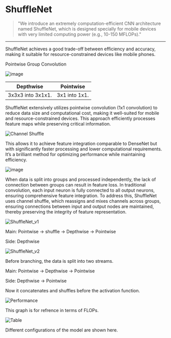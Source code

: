 # ShuffleNet
> "We introduce an extremely computation-efficient CNN architecture named ShuffleNet, which is designed specially for mobile devices with very limited computing power (e.g., 10-150 MFLOPs)."
-----------------

ShuffleNet achieves a good trade-off between efficiency and accuracy, making it suitable for resource-constrained devices like mobile phones.

Pointwise Group Convolution

![image](https://github.com/user-attachments/assets/8d1fedc0-8306-4dcb-96a8-09274937de8b)

| Depthwise    | Pointwise      |
|--------------|----------------|
| 3x3x3 into 3x1x1. | 3x1 into 1x1.  |

ShuffleNet extensively utilizes pointwise convolution (1x1 convolution) to reduce data size and computational cost, making it well-suited for mobile and resource-constrained devices. This approach efficiently processes feature maps while preserving critical information.

![Channel Shuffle](https://github.com/user-attachments/assets/355da13d-8a49-406a-8ced-a3d29f36e7c5)

This allows it to achieve feature integration comparable to DenseNet but with significantly faster processing and lower computational requirements. It’s a brilliant method for optimizing performance while maintaining efficiency.

![image](https://github.com/user-attachments/assets/188adfd8-f0d8-4420-bfcc-163ba46bbaf1)

When data is split into groups and processed independently, the lack of connection between groups can result in feature loss. In traditional convolution, each input neuron is fully connected to all output neurons, ensuring comprehensive feature integration. To address this, ShuffleNet uses channel shuffle, which reassigns and mixes channels across groups, ensuring connections between input and output nodes are maintained, thereby preserving the integrity of feature representation.

![ShuffleNet_v1](https://github.com/user-attachments/assets/65efd569-86b1-4e7d-b441-9882b179c27c)

Main: Pointwise -> shuffle -> Depthwise -> Pointwise

Side: Depthwise

![ShuffleNet_v2](https://github.com/user-attachments/assets/90b68fd9-d5f8-4dce-b17d-ade87c7fbc4f)

Before branching, the data is split into two streams.

Main: Pointwise -> Depthwise -> Pointwise

Side: Depthwise -> Pointwise

Now it concatenates and shuffles before the activation function.

![Performance](https://github.com/user-attachments/assets/38417b73-32dc-4dbc-89b0-5307f38ebb78)

This graph is for refrence in terms of FLOPs.

![Table](https://github.com/user-attachments/assets/17e2b550-f5fc-4606-a802-6edd38b346e3)

Different configurations of the model are shown here.
